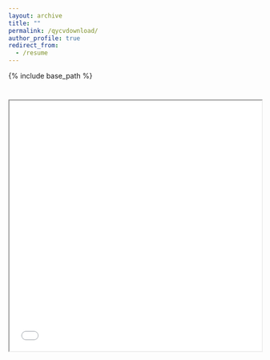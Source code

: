 ```yaml
---
layout: archive
title: ""
permalink: /qycvdownload/
author_profile: true
redirect_from:
  - /resume
---
```


{% include base_path %}


<html>
  <body>
    <h1></h1>
    <iframe src="files/qycv.pdf" width="100%" height="500px">
    </iframe>
  </body>
</html>
